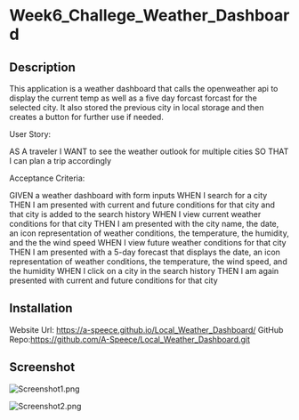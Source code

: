 # Week6_Challege_Weather_Dashboard

## Description

This application is a weather dashboard that calls the openweather api to display the current temp as well as a five day forcast forcast for the selected city. It also stored the previous city in local storage and then creates a button for further use if needed.

User Story:

AS A traveler
I WANT to see the weather outlook for multiple cities
SO THAT I can plan a trip accordingly

Acceptance Criteria:

GIVEN a weather dashboard with form inputs
WHEN I search for a city
THEN I am presented with current and future conditions for that city and that city is added to the search history
WHEN I view current weather conditions for that city
THEN I am presented with the city name, the date, an icon representation of weather conditions, the temperature, the humidity, and the the wind speed
WHEN I view future weather conditions for that city
THEN I am presented with a 5-day forecast that displays the date, an icon representation of weather conditions, the temperature, the wind speed, and the humidity
WHEN I click on a city in the search history
THEN I am again presented with current and future conditions for that city

## Installation

Website Url: https://a-speece.github.io/Local_Weather_Dashboard/ GitHub Repo:https://github.com/A-Speece/Local_Weather_Dashboard.git

## Screenshot

![Screenshot1.png](./assets/images/Screenshot1.png)

![Screenshot2.png](./assets/images/Screenshot2.png)
